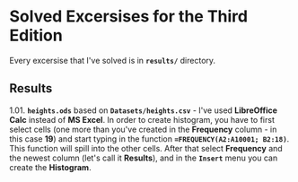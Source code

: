 # Solved Excersises for the Third Edition
Every excersise that I've solved is in **`results/`** directory.

## Results
1.01. **`heights.ods`** based on **`Datasets/heights.csv`** - I've used **LibreOffice Calc** instead of **MS Excel**. In order to create histogram, you have to first select cells (one more than you've created in the **Frequency** column - in this case **19**) and start typing in the function **`=FREQUENCY(A2:A10001; B2:18)`**. This function will spill into the other cells. After that select **Frequency** and the newest column (let's call it **Results**), and in the **`Insert`** menu you can create the **Histogram**.
